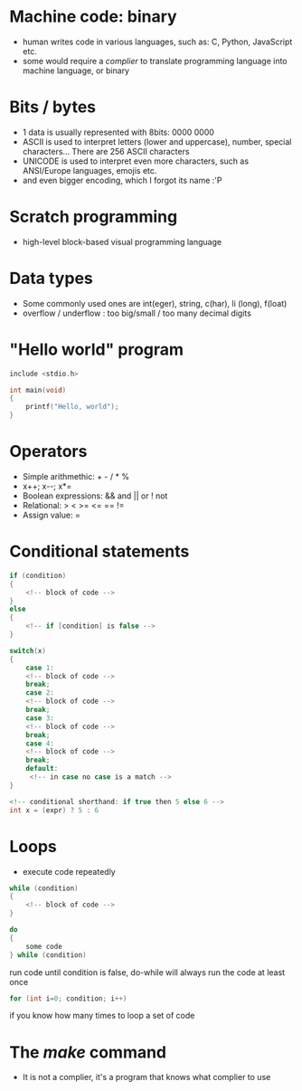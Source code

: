 # Machine code: binary
- human writes code in various languages, such as: C, Python, JavaScript etc.
- some would require a *complier* to translate programming language into machine language, or binary

# Bits / bytes
- 1 data is usually represented with 8bits: 0000 0000
- ASCII is used to interpret letters (lower and uppercase), number, special characters... There are 256 ASCII characters
- UNICODE is used to interpret even more characters, such as ANSI/Europe languages, emojis etc.
- and even bigger encoding, which I forgot its name :'P

# Scratch programming
- high-level block-based visual programming language

# Data types
- Some commonly used ones are int(eger), string, c(har), li (long), f(loat)
- overflow / underflow : too big/small / too many decimal digits

# "Hello world" program
``` c
include <stdio.h>

int main(void)
{
    printf("Hello, world");
}
```

# Operators
- Simple arithmethic: + - / * %
- x++;    x--;    x\*=
- Boolean expressions: && and    || or    ! not
- Relational: > < >= <= == !=
- Assign value: =

# Conditional statements

``` c
if (condition)
{
    <!-- block of code -->
}
else
{
    <!-- if [condition] is false -->
}
```
``` c
switch(x)
{
    case 1:
	<!-- block of code -->
	break;
    case 2:
	<!-- block of code -->
	break;
    case 3:
	<!-- block of code -->
	break;
    case 4:
	<!-- block of code -->
	break;
    default:
	 <!-- in case no case is a match -->
}
```
``` c
<!-- conditional shorthand: if true then 5 else 6 -->
int x = (expr) ? 5 : 6
```

# Loops
- execute code repeatedly

``` c
while (condition)
{
    <!-- block of code -->
}

do
{
    some code
} while (condition)
```
run code until condition is false, do-while will always run the code at least once

``` c
for (int i=0; condition; i++)
```
if you know how many times to loop a set of code

# The *make* command
- It is not a complier, it's a program that knows what complier to use
